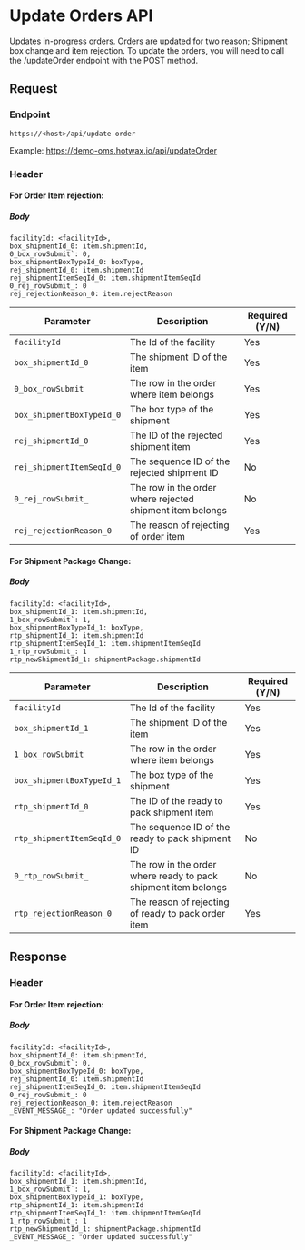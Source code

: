 # Update Orders API

Updates in-progress orders. Orders are updated for two reason; Shipment box change and item rejection. To update the orders, you will need to call the /updateOrder endpoint with the POST method.

## Request

### Endpoint

`https://<host>/api/update-order`

Example: https://demo-oms.hotwax.io/api/updateOrder

### Header

#### For Order Item rejection: 

##### Body

```
facilityId: <facilityId>,
box_shipmentId_0: item.shipmentId,
0_box_rowSubmit`: 0,
box_shipmentBoxTypeId_0: boxType,
rej_shipmentId_0: item.shipmentId
rej_shipmentItemSeqId_0: item.shipmentItemSeqId
0_rej_rowSubmit_: 0
rej_rejectionReason_0: item.rejectReason
```

| Parameter                     | Description                                               | Required (Y/N) |
|-------------------------------|-----------------------------------------------------------|----------------|
| `facilityId`                  | The Id of the facility                                    | Yes            |
| `box_shipmentId_0`            | The shipment ID of the item                               | Yes            |
| `0_box_rowSubmit`             | The row in the order where item belongs                   | Yes            |
| `box_shipmentBoxTypeId_0`     | The box type of the shipment                              | Yes            |
| `rej_shipmentId_0`            | The ID of the rejected shipment item                      | Yes            |
| `rej_shipmentItemSeqId_0`     | The sequence ID of the rejected shipment ID               | No             |
| `0_rej_rowSubmit_`            | The row in the order where rejected shipment item belongs | No             |
| `rej_rejectionReason_0`       | The reason of rejecting of order item                     | Yes            |

#### For Shipment Package Change: 

##### Body

```
facilityId: <facilityId>,
box_shipmentId_1: item.shipmentId,
1_box_rowSubmit`: 1,
box_shipmentBoxTypeId_1: boxType,
rtp_shipmentId_1: item.shipmentId
rtp_shipmentItemSeqId_1: item.shipmentItemSeqId
1_rtp_rowSubmit_: 1
rtp_newShipmentId_1: shipmentPackage.shipmentId
```

| Parameter                     | Description                                                     | Required (Y/N) |
|-------------------------------|-----------------------------------------------------------------|----------------|
| `facilityId`                  | The Id of the facility                                          | Yes            |
| `box_shipmentId_1`            | The shipment ID of the item                                     | Yes            |
| `1_box_rowSubmit`             | The row in the order where item belongs                         | Yes            |
| `box_shipmentBoxTypeId_1`     | The box type of the shipment                                    | Yes            |
| `rtp_shipmentId_0`            | The ID of the ready to pack shipment item                       | Yes            |
| `rtp_shipmentItemSeqId_0`     | The sequence ID of the  ready to pack shipment ID               | No             |
| `0_rtp_rowSubmit_`            | The row in the order where  ready to pack shipment item belongs | No             |
| `rtp_rejectionReason_0`       | The reason of rejecting of  ready to pack order item            | Yes            |

## Response

### Header

#### For Order Item rejection: 

##### Body


```
facilityId: <facilityId>,
box_shipmentId_0: item.shipmentId,
0_box_rowSubmit`: 0,
box_shipmentBoxTypeId_0: boxType,
rej_shipmentId_0: item.shipmentId
rej_shipmentItemSeqId_0: item.shipmentItemSeqId
0_rej_rowSubmit_: 0
rej_rejectionReason_0: item.rejectReason
_EVENT_MESSAGE_: "Order updated successfully"
```

#### For Shipment Package Change: 

##### Body

```
facilityId: <facilityId>,
box_shipmentId_1: item.shipmentId,
1_box_rowSubmit`: 1,
box_shipmentBoxTypeId_1: boxType,
rtp_shipmentId_1: item.shipmentId
rtp_shipmentItemSeqId_1: item.shipmentItemSeqId
1_rtp_rowSubmit_: 1
rtp_newShipmentId_1: shipmentPackage.shipmentId
_EVENT_MESSAGE_: "Order updated successfully"
```
